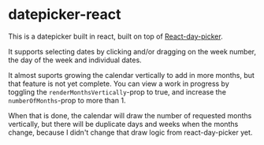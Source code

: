 # datepicker-react

This is a datepicker built in react, built on top of [React-day-picker](http://www.gpbl.org/react-day-picker/).

It supports selecting dates by clicking and/or dragging on the week number, the day of the week and individual dates.

It almost suports growing the calendar vertically to add in more months, but that feature is not yet complete. You can view a
work in progress by toggling the `renderMonthsVertically`-prop to true, and increase the `numberOfMonths`-prop to more than 1.

When that is done, the calendar will draw the number of requested months vertically, but there will be duplicate days and weeks
when the months change, because I didn't change that draw logic from react-day-picker yet.

